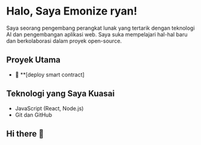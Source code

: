 # Halo, Saya Emonize ryan!
Saya seorang pengembang perangkat lunak yang tertarik dengan teknologi AI dan pengembangan aplikasi web. Saya suka mempelajari hal-hal baru dan berkolaborasi dalam proyek open-source.

## Proyek Utama
- 🌟 **[deploy smart contract]

## Teknologi yang Saya Kuasai
- JavaScript (React, Node.js)
- Git dan GitHub
## Hi there 👋

<!--
**emonizeryan/emonizeryan** is a ✨ _special_ ✨ repository because its `README.md` (this file) appears on your GitHub profile.

Here are some ideas to get you started:

- 🔭 I’m currently working on ...
- 🌱 I’m currently learning ...
- 👯 I’m looking to collaborate on ...
- 🤔 I’m looking for help with ...
- 💬 Ask me about ...
- 📫 How to reach me: ...
- 😄 Pronouns: ...
- ⚡ Fun fact: ...
-->
